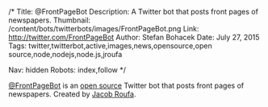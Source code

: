 /*
Title: @FrontPageBot
Description: A Twitter bot that posts front pages of newspapers.
Thumbnail: /content/bots/twitterbots/images/FrontPageBot.png
Link: http://twitter.com/FrontPageBot
Author: Stefan Bohacek
Date: July 27, 2015
Tags: twitter,twitterbot,active,images,news,opensource,open source,node,nodejs,node.js,jroufa

Nav: hidden
Robots: index,follow
*/

[@FrontPageBot](https://twitter.com/FrontPageBot) is an [open source](https://github.com/jacobroufa/tfp-bot) Twitter bot that posts front pages of newspapers. Created by [Jacob Roufa](https://twitter.com/jroufa).